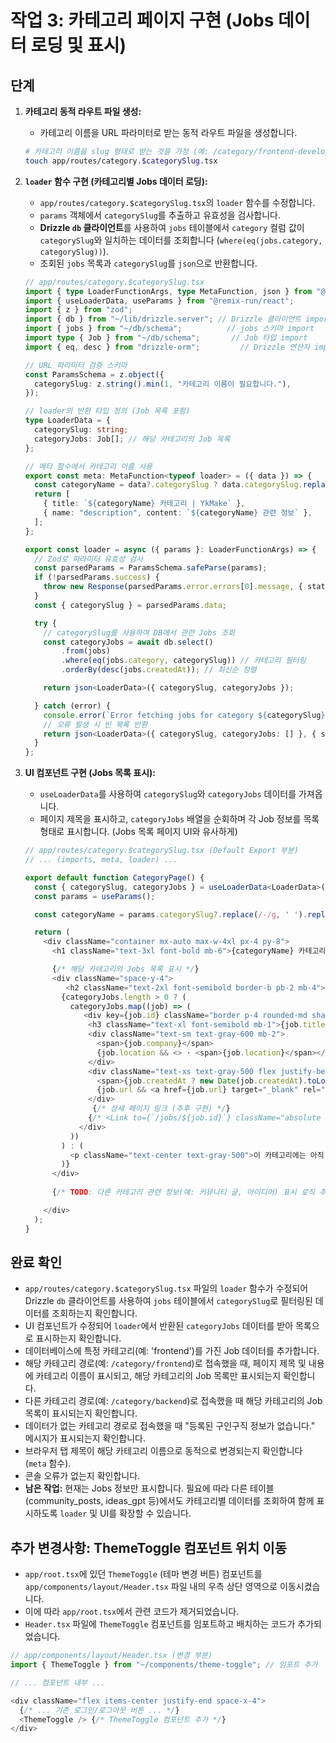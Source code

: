 # 작업 3: 카테고리 페이지 구현 (Jobs 데이터 로딩 및 표시)

## 단계

1.  **카테고리 동적 라우트 파일 생성:**
    *   카테고리 이름을 URL 파라미터로 받는 동적 라우트 파일을 생성합니다.

    ```bash
    # 카테고리 이름을 slug 형태로 받는 것을 가정 (예: /category/frontend-development)
    touch app/routes/category.$categorySlug.tsx
    ```

2.  **`loader` 함수 구현 (카테고리별 Jobs 데이터 로딩):**
    *   `app/routes/category.$categorySlug.tsx`의 `loader` 함수를 수정합니다.
    *   `params` 객체에서 `categorySlug`를 추출하고 유효성을 검사합니다.
    *   **Drizzle `db` 클라이언트**를 사용하여 `jobs` 테이블에서 `category` 컬럼 값이 `categorySlug`와 일치하는 데이터를 조회합니다 (`where(eq(jobs.category, categorySlug))`).
    *   조회된 `jobs` 목록과 `categorySlug`를 `json`으로 반환합니다.

    ```typescript
    // app/routes/category.$categorySlug.tsx
    import { type LoaderFunctionArgs, type MetaFunction, json } from "@remix-run/node";
    import { useLoaderData, useParams } from "@remix-run/react";
    import { z } from "zod";
    import { db } from "~/lib/drizzle.server"; // Drizzle 클라이언트 import
    import { jobs } from "~/db/schema";          // jobs 스키마 import
    import type { Job } from "~/db/schema";       // Job 타입 import
    import { eq, desc } from "drizzle-orm";         // Drizzle 연산자 import

    // URL 파라미터 검증 스키마
    const ParamsSchema = z.object({
      categorySlug: z.string().min(1, "카테고리 이름이 필요합니다."),
    });

    // loader의 반환 타입 정의 (Job 목록 포함)
    type LoaderData = {
      categorySlug: string;
      categoryJobs: Job[]; // 해당 카테고리의 Job 목록
    };

    // 메타 함수에서 카테고리 이름 사용
    export const meta: MetaFunction<typeof loader> = ({ data }) => {
      const categoryName = data?.categorySlug ? data.categorySlug.replace(/-/g, ' ').replace(/\b\w/g, l => l.toUpperCase()) : "카테고리";
      return [
        { title: `${categoryName} 카테고리 | YkMake` },
        { name: "description", content: `${categoryName} 관련 정보` },
      ];
    };

    export const loader = async ({ params }: LoaderFunctionArgs) => {
      // Zod로 파라미터 유효성 검사
      const parsedParams = ParamsSchema.safeParse(params);
      if (!parsedParams.success) {
        throw new Response(parsedParams.error.errors[0].message, { status: 400 });
      }
      const { categorySlug } = parsedParams.data;

      try {
        // categorySlug를 사용하여 DB에서 관련 Jobs 조회
        const categoryJobs = await db.select()
            .from(jobs)
            .where(eq(jobs.category, categorySlug)) // 카테고리 필터링
            .orderBy(desc(jobs.createdAt)); // 최신순 정렬

        return json<LoaderData>({ categorySlug, categoryJobs });

      } catch (error) {
        console.error(`Error fetching jobs for category ${categorySlug}:`, error);
        // 오류 발생 시 빈 목록 반환
        return json<LoaderData>({ categorySlug, categoryJobs: [] }, { status: 500 });
      }
    };
    ```

3.  **UI 컴포넌트 구현 (Jobs 목록 표시):**
    *   `useLoaderData`를 사용하여 `categorySlug`와 `categoryJobs` 데이터를 가져옵니다.
    *   페이지 제목을 표시하고, `categoryJobs` 배열을 순회하며 각 Job 정보를 목록 형태로 표시합니다. (Jobs 목록 페이지 UI와 유사하게)

    ```typescript
    // app/routes/category.$categorySlug.tsx (Default Export 부분)
    // ... (imports, meta, loader) ...

    export default function CategoryPage() {
      const { categorySlug, categoryJobs } = useLoaderData<LoaderData>();
      const params = useParams();

      const categoryName = params.categorySlug?.replace(/-/g, ' ').replace(/\b\w/g, l => l.toUpperCase()) || "카테고리";

      return (
        <div className="container mx-auto max-w-4xl px-4 py-8">
          <h1 className="text-3xl font-bold mb-6">{categoryName} 카테고리</h1>

          {/* 해당 카테고리의 Jobs 목록 표시 */} 
          <div className="space-y-4">
             <h2 className="text-2xl font-semibold border-b pb-2 mb-4">구인구직 ({categoryJobs.length})</h2>
            {categoryJobs.length > 0 ? (
              categoryJobs.map((job) => (
                 <div key={job.id} className="border p-4 rounded-md shadow-sm">
                  <h3 className="text-xl font-semibold mb-1">{job.title}</h3>
                  <div className="text-sm text-gray-600 mb-2">
                    <span>{job.company}</span>
                    {job.location && <> · <span>{job.location}</span></>}
                  </div>
                  <div className="text-xs text-gray-500 flex justify-between items-center">
                    <span>{job.createdAt ? new Date(job.createdAt).toLocaleDateString() : ''}</span>
                    {job.url && <a href={job.url} target="_blank" rel="noopener noreferrer" className="text-blue-600 hover:underline">지원하기</a>}
                  </div>
                   {/* 상세 페이지 링크 (추후 구현) */}
                  {/* <Link to={`/jobs/${job.id}`} className="absolute inset-0" /> */}
                </div>
              ))
            ) : (
              <p className="text-center text-gray-500">이 카테고리에는 아직 등록된 구인구직 정보가 없습니다.</p>
            )}
          </div>
          
          {/* TODO: 다른 카테고리 관련 정보(예: 커뮤니티 글, 아이디어) 표시 로직 추가 */} 

        </div>
      );
    }
    ```

## 완료 확인

*   `app/routes/category.$categorySlug.tsx` 파일의 `loader` 함수가 수정되어 Drizzle `db` 클라이언트를 사용하여 `jobs` 테이블에서 `categorySlug`로 필터링된 데이터를 조회하는지 확인합니다.
*   UI 컴포넌트가 수정되어 `loader`에서 반환된 `categoryJobs` 데이터를 받아 목록으로 표시하는지 확인합니다.
*   데이터베이스에 특정 카테고리(예: 'frontend')를 가진 Job 데이터를 추가합니다.
*   해당 카테고리 경로(예: `/category/frontend`)로 접속했을 때, 페이지 제목 및 내용에 카테고리 이름이 표시되고, 해당 카테고리의 Job 목록만 표시되는지 확인합니다.
*   다른 카테고리 경로(예: `/category/backend`)로 접속했을 때 해당 카테고리의 Job 목록이 표시되는지 확인합니다.
*   데이터가 없는 카테고리 경로로 접속했을 때 "등록된 구인구직 정보가 없습니다." 메시지가 표시되는지 확인합니다.
*   브라우저 탭 제목이 해당 카테고리 이름으로 동적으로 변경되는지 확인합니다 (`meta` 함수).
*   콘솔 오류가 없는지 확인합니다.
*   **남은 작업:** 현재는 Jobs 정보만 표시합니다. 필요에 따라 다른 테이블(community_posts, ideas_gpt 등)에서도 카테고리별 데이터를 조회하여 함께 표시하도록 `loader` 및 UI를 확장할 수 있습니다.

## 추가 변경사항: ThemeToggle 컴포넌트 위치 이동

*   `app/root.tsx`에 있던 `ThemeToggle` (테마 변경 버튼) 컴포넌트를 `app/components/layout/Header.tsx` 파일 내의 우측 상단 영역으로 이동시켰습니다.
*   이에 따라 `app/root.tsx`에서 관련 코드가 제거되었습니다.
*   `Header.tsx` 파일에 `ThemeToggle` 컴포넌트를 임포트하고 배치하는 코드가 추가되었습니다.

```typescript
// app/components/layout/Header.tsx (변경 부분)
import { ThemeToggle } from "~/components/theme-toggle"; // 임포트 추가

// ... 컴포넌트 내부 ...

<div className="flex items-center justify-end space-x-4">
  {/* ... 기존 로그인/로그아웃 버튼 ... */}
  <ThemeToggle /> {/* ThemeToggle 컴포넌트 추가 */} 
</div>
``` 